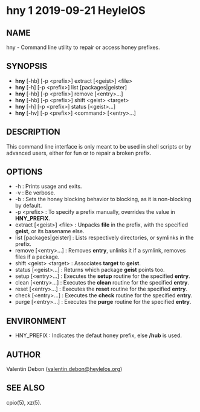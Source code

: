 # hny 1 2019-09-21 HeylelOS

## NAME
hny - Command line utility to repair or access honey prefixes.

## SYNOPSIS
- **hny** [-hb] [-p \<prefix\>] extract [\<geist\>] \<file\>
- **hny** [-h] [-p \<prefix\>] list [packages|geister]
- **hny** [-hb] [-p \<prefix\>] remove [\<entry\>...]
- **hny** [-hb] [-p \<prefix\>] shift \<geist\> \<target\>
- **hny** [-h] [-p \<prefix\>] status [\<geist\>...]
- **hny** [-hv] [-p \<prefix\>] \<command\> [\<entry\>...]

## DESCRIPTION
This command line interface is only meant to be used in shell scripts or by advanced users, either for fun or to repair a broken prefix.

## OPTIONS
- -h : Prints usage and exits.
- -v : Be verbose.
- -b : Sets the honey blocking behavior to blocking, as it is non-blocking by default.
- -p \<prefix\> : To specify a prefix manually, overrides the value in **HNY_PREFIX**.
- extract [\<geist\>] \<file\> : Unpacks **file** in the prefix, with the specified **geist**, or its basename else.
- list [packages|geister] : Lists respectively directories, or symlinks in the prefix.
- remove [\<entry\>...] : Removes **entry**, unlinks it if a symlink, removes files if a package.
- shift \<geist\> \<target\> : Associates **target** to **geist**.
- status [\<geist\>...] : Returns which package **geist** points too.
- setup [\<entry\>...] : Executes the **setup** routine for the specified **entry**.
- clean [\<entry\>...] : Executes the **clean** routine for the specified **entry**.
- reset [\<entry\>...] : Executes the **reset** routine for the specified **entry**.
- check [\<entry\>...] : Executes the **check** routine for the specified **entry**.
- purge [\<entry\>...] : Executes the **purge** routine for the specified **entry**.

## ENVIRONMENT
- HNY\_PREFIX : Indicates the defaut honey prefix, else **/hub** is used.

## AUTHOR
Valentin Debon (valentin.debon@heylelos.org)

## SEE ALSO
cpio(5), xz(5).

